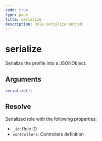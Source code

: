 ```yaml
---
code: true
type: page
title: serialize
description: Role serialize method
---
```


# serialize

<SinceBadge version="7.6.2" />

Serialize the profile into a JSONObject.

## Arguments

```js
serialize();
```

## Resolve

Serialized role with the following properties:
  - `_id`: Role ID
  - `controllers`: Controllers definition
